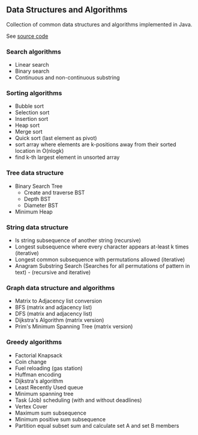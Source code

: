 ## Data Structures and Algorithms

Collection of common data structures and algorithms implemented in Java.

See <a href="src">source code</a>

### Search algorithms
- Linear search
- Binary search
- Continuous and non-continuous substring

### Sorting algorithms
- Bubble sort
- Selection sort
- Insertion sort
- Heap sort
- Merge sort
- Quick sort (last element as pivot)
- sort array where elements are k-positions away from their sorted location in O(nlogk)
- find k-th largest element in unsorted array

### Tree data structure
- Binary Search Tree
    - Create and traverse BST
    - Depth BST
    - Diameter BST
- Minimum Heap

### String data structure
- Is string subsequence of another string (recursive)
- Longest subsequence where every character appears at-least k times (iterative)
- Longest common subsequence with permutations allowed (iterative)
- Anagram Substring Search (Searches for all permutations of pattern in text) - (recursive and iterative)


### Graph data structure and algorithms
- Matrix to Adjacency list conversion
- BFS (matrix and adjacency list)
- DFS (matrix and adjacency list)
- Dijkstra's Algorithm (matrix version)
- Prim's Minimum Spanning Tree (matrix version)

### Greedy algorithms
- Factorial Knapsack
- Coin change
- Fuel reloading (gas station)
- Huffman encoding
- Dijkstra's algorithm
- Least Recently Used queue
- Minimum spanning tree
- Task (Job) scheduling (with and without deadlines)
- Vertex Cover
- Maximum sum subsequence
- Minimum positive sum subsequence
- Partition equal subset sum and calculate set A and set B members

